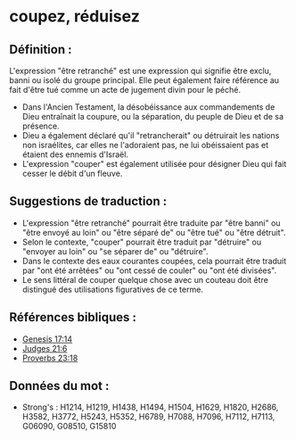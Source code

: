 # coupez, réduisez

## Définition :

L'expression "être retranché" est une expression qui signifie être exclu, banni ou isolé du groupe principal. Elle peut également faire référence au fait d'être tué comme un acte de jugement divin pour le péché.

* Dans l'Ancien Testament, la désobéissance aux commandements de Dieu entraînait la coupure, ou la séparation, du peuple de Dieu et de sa présence.
* Dieu a également déclaré qu'il "retrancherait" ou détruirait les nations non israélites, car elles ne l'adoraient pas, ne lui obéissaient pas et étaient des ennemis d'Israël.
* L'expression "couper" est également utilisée pour désigner Dieu qui fait cesser le débit d'un fleuve.

## Suggestions de traduction :

* L'expression "être retranché" pourrait être traduite par "être banni" ou "être envoyé au loin" ou "être séparé de" ou "être tué" ou "être détruit".
* Selon le contexte, "couper" pourrait être traduit par "détruire" ou "envoyer au loin" ou "se séparer de" ou "détruire".
* Dans le contexte des eaux courantes coupées, cela pourrait être traduit par "ont été arrêtées" ou "ont cessé de couler" ou "ont été divisées".
* Le sens littéral de couper quelque chose avec un couteau doit être distingué des utilisations figuratives de ce terme.

## Références bibliques :

* [Genesis 17:14](rc://en/tn/help/gen/17/14)
* [Judges 21:6](rc://en/tn/help/jdg/21/06)
* [Proverbs 23:18](rc://en/tn/help/pro/23/18)

## Données du mot :

* Strong's : H1214, H1219, H1438, H1494, H1504, H1629, H1820, H2686, H3582, H3772, H5243, H5352, H6789, H7088, H7096, H7112, H7113, G06090, G08510, G15810
